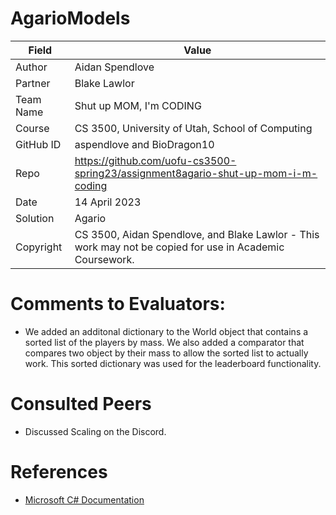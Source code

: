 # AgarioModels

| Field     | Value                                                        |
| --------- | ------------------------------------------------------------ |
| Author    | Aidan Spendlove                                              |
| Partner   | Blake Lawlor                                                 |
| Team Name | Shut up MOM, I'm CODING                                      |
| Course    | CS 3500, University of Utah, School of Computing             |
| GitHub ID | aspendlove and BioDragon10                                   |
| Repo      | https://github.com/uofu-cs3500-spring23/assignment8agario-shut-up-mom-i-m-coding |
| Date      | 14 April 2023                                                |
| Solution  | Agario                                                       |
| Copyright | CS 3500, Aidan Spendlove, and Blake Lawlor - This work may not be copied for use in Academic Coursework. |

# Comments to Evaluators:

- We added an additonal dictionary to the World object that contains a sorted list of the players by mass. We also added a comparator that compares two object by their mass to allow the sorted list to actually work. This sorted dictionary was used for the leaderboard functionality.

# Consulted Peers

- Discussed Scaling on the Discord.

# References

- [Microsoft C# Documentation](https://learn.microsoft.com/en-us/dotnet/csharp/)
